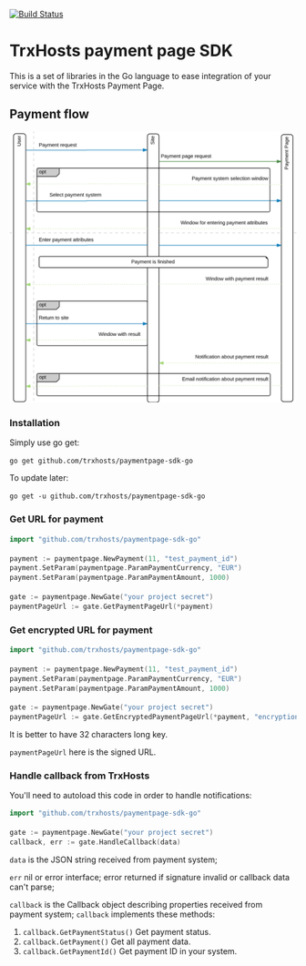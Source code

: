 [![Build Status](https://travis-ci.com/trxhosts/paymentpage-sdk-go.svg?branch=main)](https://travis-ci.com/trxhosts/paymentpage-sdk-go)

# TrxHosts payment page SDK

This is a set of libraries in the Go language to ease integration of your service
with the TrxHosts Payment Page.

## Payment flow

![Payment flow](flow.png)

### Installation

Simply use go get:

`go get github.com/trxhosts/paymentpage-sdk-go`

To update later:

`go get -u github.com/trxhosts/paymentpage-sdk-go`

### Get URL for payment

```go
import "github.com/trxhosts/paymentpage-sdk-go"

payment := paymentpage.NewPayment(11, "test_payment_id")
payment.SetParam(paymentpage.ParamPaymentCurrency, "EUR")
payment.SetParam(paymentpage.ParamPaymentAmount, 1000)

gate := paymentpage.NewGate("your project secret")
paymentPageUrl := gate.GetPaymentPageUrl(*payment)
``` 

### Get encrypted URL for payment
```go
import "github.com/trxhosts/paymentpage-sdk-go"

payment := paymentpage.NewPayment(11, "test_payment_id")
payment.SetParam(paymentpage.ParamPaymentCurrency, "EUR")
payment.SetParam(paymentpage.ParamPaymentAmount, 1000)

gate := paymentpage.NewGate("your project secret")
paymentPageUrl := gate.GetEncryptedPaymentPageUrl(*payment, "encryption-key")
```
It is better to have 32 characters long key.

`paymentPageUrl` here is the signed URL.

### Handle callback from TrxHosts

You'll need to autoload this code in order to handle notifications:

```go
import "github.com/trxhosts/paymentpage-sdk-go"

gate := paymentpage.NewGate("your project secret")
callback, err := gate.HandleCallback(data)
```

`data` is the JSON string received from payment system;

`err` nil or error interface; error returned if signature invalid or callback data can't parse;

`callback` is the Callback object describing properties received from payment system;
`callback` implements these methods: 
1. `callback.GetPaymentStatus()`
    Get payment status.
2. `callback.GetPayment()`
    Get all payment data.
3. `callback.GetPaymentId()`
    Get payment ID in your system.
